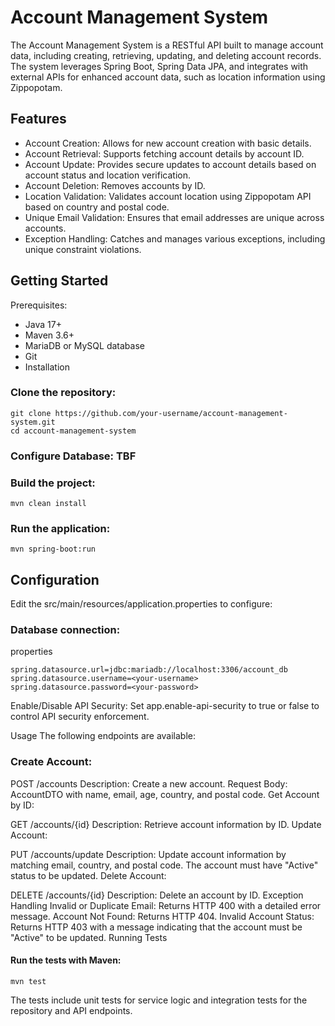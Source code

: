 # Account Management System
The Account Management System is a RESTful API built to manage account data, including creating, retrieving, updating, and deleting account records. The system leverages Spring Boot, Spring Data JPA, and integrates with external APIs for enhanced account data, such as location information using Zippopotam.

## Features
* Account Creation: Allows for new account creation with basic details.
* Account Retrieval: Supports fetching account details by account ID.
* Account Update: Provides secure updates to account details based on account status and location verification.
* Account Deletion: Removes accounts by ID.
* Location Validation: Validates account location using Zippopotam API based on country and postal code.
* Unique Email Validation: Ensures that email addresses are unique across accounts.
* Exception Handling: Catches and manages various exceptions, including unique constraint violations.

## Getting Started
Prerequisites:
* Java 17+
* Maven 3.6+
* MariaDB or MySQL database
* Git
* Installation

### Clone the repository:
```
git clone https://github.com/your-username/account-management-system.git
cd account-management-system
```

### Configure Database: TBF

### Build the project:

```
mvn clean install
```

### Run the application:

```
mvn spring-boot:run
```

## Configuration
Edit the src/main/resources/application.properties to configure:

### Database connection:

properties
```
spring.datasource.url=jdbc:mariadb://localhost:3306/account_db
spring.datasource.username=<your-username>
spring.datasource.password=<your-password>
```

Enable/Disable API Security: Set app.enable-api-security to true or false to control API security enforcement.

Usage
The following endpoints are available:

### Create Account:

POST /accounts
Description: Create a new account.
Request Body: AccountDTO with name, email, age, country, and postal code.
Get Account by ID:

GET /accounts/{id}
Description: Retrieve account information by ID.
Update Account:

PUT /accounts/update
Description: Update account information by matching email, country, and postal code. The account must have "Active" status to be updated.
Delete Account:

DELETE /accounts/{id}
Description: Delete an account by ID.
Exception Handling
Invalid or Duplicate Email: Returns HTTP 400 with a detailed error message.
Account Not Found: Returns HTTP 404.
Invalid Account Status: Returns HTTP 403 with a message indicating that the account must be "Active" to be updated.
Running Tests

#### Run the tests with Maven:

```
mvn test
```

The tests include unit tests for service logic and integration tests for the repository and API endpoints.
